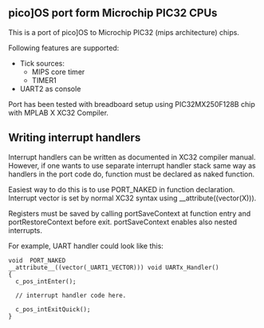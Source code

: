 pico]OS port form Microchip PIC32 CPUs
--------------------------------------

This is a port of pico]OS to Microchip PIC32 (mips architecture) chips.

Following features are supported:

- Tick sources:
  - MIPS core timer
  - TIMER1
- UART2 as console

Port has been tested with breadboard setup
using PIC32MX250F128B chip with MPLAB X XC32 Compiler.

Writing interrupt handlers
--------------------------

Interrupt handlers can be written as documented in
XC32 compiler manual. However, if one wants to use
separate interrupt handler stack same way as handlers
in the port code do, function must be declared as naked function.

Easiest way to do this is to use PORT_NAKED in function
declaration. Interrupt vector is set by normal
XC32 syntax using __attribute((vector(X))).

Registers must be saved by calling portSaveContext at
function entry and portRestoreContext before exit.
portSaveContext enables also nested interrupts.

For example, UART handler could look like this:

    void  PORT_NAKED 
    __attribute__((vector(_UART1_VECTOR))) void UARTx_Handler()
    {
      c_pos_intEnter();

      // interrupt handler code here.

      c_pos_intExitQuick();
    }

